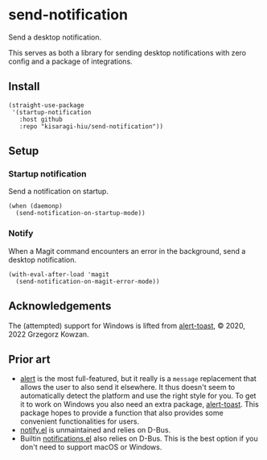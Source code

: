 # send-notification

Send a desktop notification.

This serves as both a library for sending desktop notifications with zero config and a package of integrations.

## Install

```elisp
(straight-use-package
 '(startup-notification
   :host github
   :repo "kisaragi-hiu/send-notification"))
```

## Setup

### Startup notification

Send a notification on startup.

```elisp
(when (daemonp)
  (send-notification-on-startup-mode))
```

### Notify

When a Magit command encounters an error in the background, send a desktop notification.

```elisp
(with-eval-after-load 'magit
  (send-notification-on-magit-error-mode))
```

## Acknowledgements

The (attempted) support for Windows is lifted from [alert-toast](https://github.com/gkowzan/alert-toast), © 2020, 2022 Grzegorz Kowzan.

## Prior art

- [alert](https://github.com/jwiegley/alert/) is the most full-featured, but it really is a `message` replacement that allows the user to also send it elsewhere. It thus doesn't seem to automatically detect the platform and use the right style for you. To get it to work on Windows you also need an extra package, [alert-toast](https://github.com/gkowzan/alert-toast). This package hopes to provide a function that also provides some convenient functionalities for users.
- [notify.el](https://github.com/emacsattic/notify) is unmaintained and relies on D-Bus.
- Builtin [notifications.el](https://git.savannah.gnu.org/cgit/emacs.git/tree/lisp/notifications.el) also relies on D-Bus. This is the best option if you don't need to support macOS or Windows.
